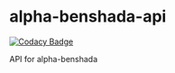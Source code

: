 # alpha-benshada-api

[![Codacy Badge](https://api.codacy.com/project/badge/Grade/f58aadcf8c5b454aad21fe9ba7101fee)](https://app.codacy.com/gh/AestArt/benshada-api?utm_source=github.com&utm_medium=referral&utm_content=AestArt/benshada-api&utm_campaign=Badge_Grade_Dashboard)

API for alpha-benshada